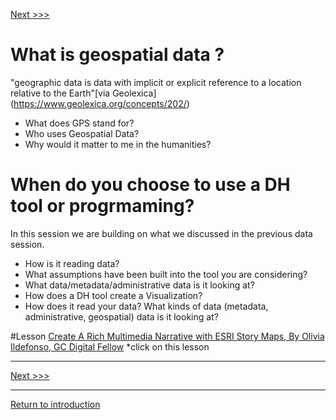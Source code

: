 [Next >>>](storymaps.md) 

# What is geospatial data ?
"geographic data is data with implicit or explicit reference to a location relative to the Earth"[via Geolexica] (https://www.geolexica.org/concepts/202/)
* What does GPS stand for?
* Who uses Geospatial Data?
* Why would it matter to me in the humanities?

# When do you choose to use a DH tool or progrmaming?
In this session we are building on what we discussed in the previous data session.
* How is it reading data? 
* What assumptions have been built into the tool you are considering?
* What data/metadata/administrative data is it looking at?  
* How does a DH tool create a Visualization? 
* How does it read your data? What kinds of data (metadata, administrative, geospatial) data is it looking at?  


#Lesson
[Create A Rich Multimedia Narrative with ESRI Story Maps, By Olivia Ildefonso, GC Digital Fellow](https://www.arcgis.com/apps/Cascade/index.html?appid=581c9883c9fa4bab8f8048eaa130a813) 
*click on this lesson

-----
[Next >>>](storymaps.md) 

-----
[Return to introduction](https://github.com/DHRISMU/geospatialdata)